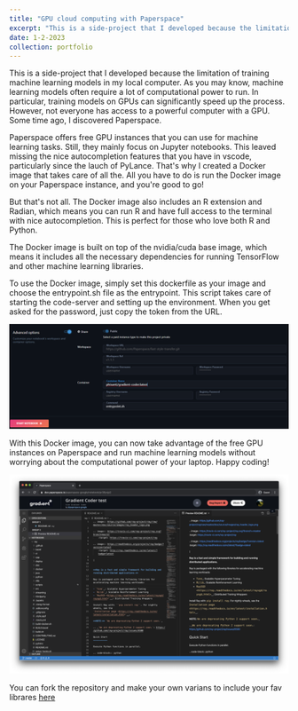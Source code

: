 ```yaml
---
title: "GPU cloud computing with Paperspace"
excerpt: "This is a side-project that I developed because the limitation of training machine learning models in my local computer. As you may know, machine learning models often require a lot of computational power to run <br/><img src='/images/gradient_image_for_blog.png'>"
date: 1-2-2023
collection: portfolio
---
```


This is a side-project that I developed because the limitation of training machine learning models in my local computer. As you may know, machine learning models often require a lot of computational power to run. In particular, training models on GPUs can significantly speed up the process. However, not everyone has access to a powerful computer with a GPU. Some time ago, I discovered Paperspace.

Paperspace offers free GPU instances that you can use for machine learning tasks. Still, they mainly focus on Jupyter notebooks. This leaved missing the nice autocompletion features that you have in vscode, particularly since the lauch of PyLance. That's why I created a Docker image that takes care of all the. All you have to do is run the Docker image on your Paperspace instance, and you're good to go!

But that's not all. The Docker image also includes an R extension and Radian, which means you can run R and have full access to the terminal with nice autocompletion. This is perfect for those who love both R and Python.

The Docker image is built on top of the nvidia/cuda base image, which means it includes all the necessary dependencies for running TensorFlow and other machine learning libraries.

To use the Docker image, simply set this dockerfile as your image and choose the entrypoint.sh file as the entrypoint. This script takes care of starting the code-server and setting up the environment. When you get asked for the password, just copy the token from the URL.

![config view](../images/paperspace_config_blogpost.png)

With this Docker image, you can now take advantage of the free GPU instances on Paperspace and run machine learning models without worrying about the computational power of your laptop. Happy coding!

![sample view](../images/gradient_image_for_blog.png)

You can fork the repository and make your own varians to include your fav librares [here](https://github.com/phisanti/gradient-code-server)